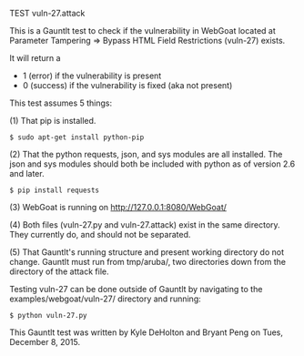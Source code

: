 TEST vuln-27.attack

This is a Gauntlt test to check if the vulnerability in WebGoat located at Parameter Tampering => Bypass HTML Field Restrictions (vuln-27) exists.

It will return a
 - 1 (error) if the vulnerability is present
 - 0 (success) if the vulnerability is fixed (aka not present)

This test assumes 5 things:

(1) That pip is installed.

```
$ sudo apt-get install python-pip
```

(2) That the python requests, json, and sys modules are all installed. The json and sys modules should both be included with python as of version 2.6 and later.

```
$ pip install requests
```

(3) WebGoat is running on http://127.0.0.1:8080/WebGoat/

(4) Both files (vuln-27.py and vuln-27.attack) exist in the same directory. They currently do, and should not be separated.

(5) That Gauntlt's running structure and present working directory do not change. Gauntlt must run from tmp/aruba/, two directories down from the directory of the attack file.

Testing vuln-27 can be done outside of Gauntlt by navigating to the examples/webgoat/vuln-27/ directory and running:

```
$ python vuln-27.py
```

This Gauntlt test was written by Kyle DeHolton and Bryant Peng on Tues, December 8, 2015.
